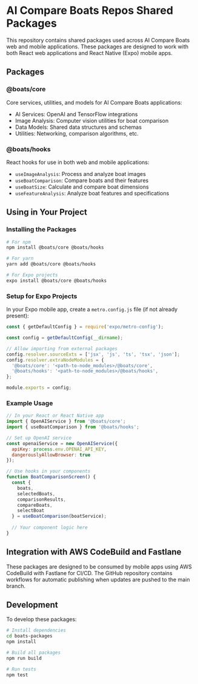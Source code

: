 # AI Compare Boats Repos Shared Packages

This repository contains shared packages used across AI Compare Boats web and mobile applications. These packages are designed to work with both React web applications and React Native (Expo) mobile apps.

## Packages

### @boats/core

Core services, utilities, and models for AI Compare Boats applications:

- AI Services: OpenAI and TensorFlow integrations
- Image Analysis: Computer vision utilities for boat comparison
- Data Models: Shared data structures and schemas
- Utilities: Networking, comparison algorithms, etc.

### @boats/hooks

React hooks for use in both web and mobile applications:

- `useImageAnalysis`: Process and analyze boat images
- `useBoatComparison`: Compare boats and their features
- `useBoatSize`: Calculate and compare boat dimensions
- `useFeatureAnalysis`: Analyze boat features and specifications

## Using in Your Project

### Installing the Packages

```bash
# For npm
npm install @boats/core @boats/hooks

# For yarn
yarn add @boats/core @boats/hooks

# For Expo projects
expo install @boats/core @boats/hooks
```

### Setup for Expo Projects

In your Expo mobile app, create a `metro.config.js` file (if not already present):

```javascript
const { getDefaultConfig } = require('expo/metro-config');

const config = getDefaultConfig(__dirname);

// Allow importing from external packages
config.resolver.sourceExts = ['jsx', 'js', 'ts', 'tsx', 'json'];
config.resolver.extraNodeModules = {
  '@boats/core': '<path-to-node_modules>/@boats/core',
  '@boats/hooks': '<path-to-node_modules>/@boats/hooks',
};

module.exports = config;
```

### Example Usage

```javascript
// In your React or React Native app
import { OpenAIService } from '@boats/core';
import { useBoatComparison } from '@boats/hooks';

// Set up OpenAI service
const openaiService = new OpenAIService({
  apiKey: process.env.OPENAI_API_KEY,
  dangerouslyAllowBrowser: true
});

// Use hooks in your components
function BoatComparisonScreen() {
  const { 
    boats, 
    selectedBoats, 
    comparisonResults,
    compareBoats, 
    selectBoat 
  } = useBoatComparison(boatService);
  
  // Your component logic here
}
```

## Integration with AWS CodeBuild and Fastlane

These packages are designed to be consumed by mobile apps using AWS CodeBuild with Fastlane for CI/CD. The GitHub repository contains workflows for automatic publishing when updates are pushed to the main branch.

## Development

To develop these packages:

```bash
# Install dependencies
cd boats-packages
npm install

# Build all packages
npm run build

# Run tests
npm test
```
